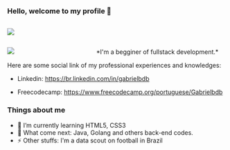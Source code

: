 ### Hello, welcome to my profile 👋

<div class="img1">

<img src="https://i.makeagif.com/media/7-31-2015/qHnvjs.gif"></div>
<div class="img1">
<img src="https://media.tenor.com/ZF410FW-qecAAAAC/torcida-organizada-estadio.gif">
</div>
    <style>
    div.img1 {
        width: 40%;
        display: inline-block;
    }
</style>
*I'm a begginer of fullstack development.*

Here are some social link of my professional experiences and knowledges:

- Linkedin: https://br.linkedin.com/in/gabrielbdb

- Freecodecamp: https://www.freecodecamp.org/portuguese/Gabrielbdb

### Things about me ###
- 🌱 I’m currently learning HTML5, CSS3
- 🤔 What come next: Java, Golang and others back-end codes.
- ⚡ Other stuffs: I'm a data scout on football in Brazil
<!--
**gabrielbdb/gabrielbdb** is a ✨ _special_ ✨ repository because its `README.md` (this file) appears on your GitHub profile.

Here are some ideas to get you started:

- 🔭 I’m currently working on ...
- 👯 I’m looking to collaborate on ...
- 🤔 I’m looking for help with ...
- 💬 Ask me about ...
- 📫 How to reach me: ...
- 😄 Pronouns: ...
- ⚡ Fun fact: ...
-->
